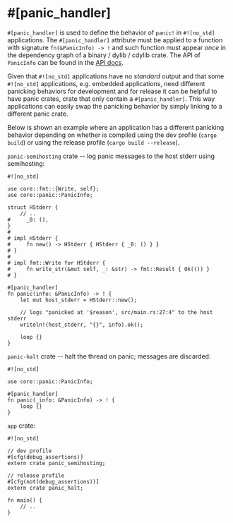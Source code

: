# #[panic_handler]

`#[panic_handler]` is used to define the behavior of `panic!` in `#![no_std]` applications.
The `#[panic_handler]` attribute must be applied to a function with signature `fn(&PanicInfo)
-> !` and such function must appear *once* in the dependency graph of a binary / dylib / cdylib
crate. The API of `PanicInfo` can be found in the [API docs].

[API docs]: ../core/panic/struct.PanicInfo.html

Given that `#![no_std]` applications have no *standard* output and that some `#![no_std]`
applications, e.g. embedded applications, need different panicking behaviors for development and for
release it can be helpful to have panic crates, crate that only contain a `#[panic_handler]`.
This way applications can easily swap the panicking behavior by simply linking to a different panic
crate.

Below is shown an example where an application has a different panicking behavior depending on
whether is compiled using the dev profile (`cargo build`) or using the release profile (`cargo build
--release`).

`panic-semihosting` crate -- log panic messages to the host stderr using semihosting:

<!-- ignore: simplified code -->
```rust,ignore
#![no_std]

use core::fmt::{Write, self};
use core::panic::PanicInfo;

struct HStderr {
    // ..
#     _0: (),
}
#
# impl HStderr {
#     fn new() -> HStderr { HStderr { _0: () } }
# }
#
# impl fmt::Write for HStderr {
#     fn write_str(&mut self, _: &str) -> fmt::Result { Ok(()) }
# }

#[panic_handler]
fn panic(info: &PanicInfo) -> ! {
    let mut host_stderr = HStderr::new();

    // logs "panicked at '$reason', src/main.rs:27:4" to the host stderr
    writeln!(host_stderr, "{}", info).ok();

    loop {}
}
```

`panic-halt` crate -- halt the thread on panic; messages are discarded:

<!-- ignore: simplified code -->
```rust,ignore
#![no_std]

use core::panic::PanicInfo;

#[panic_handler]
fn panic(_info: &PanicInfo) -> ! {
    loop {}
}
```

`app` crate:

<!-- ignore: requires the above crates -->
```rust,ignore
#![no_std]

// dev profile
#[cfg(debug_assertions)]
extern crate panic_semihosting;

// release profile
#[cfg(not(debug_assertions))]
extern crate panic_halt;

fn main() {
    // ..
}
```
